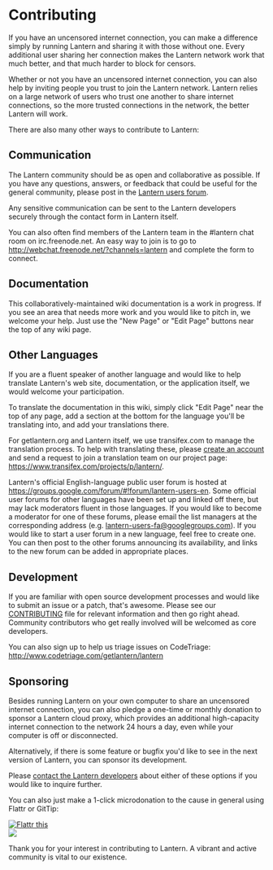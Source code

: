 # Contributing

If you have an uncensored internet connection, you can make a difference simply
by running Lantern and sharing it with those without one. Every additional user
sharing her connection makes the Lantern network work that much better, and
that much harder to block for censors.

Whether or not you have an uncensored internet connection, you can also help
by inviting people you trust to join the Lantern network. Lantern relies on
a large network of users who trust one another to share internet connections,
so the more trusted connections in the network, the better Lantern will work.

There are also many other ways to contribute to Lantern:


## <a name="communication"></a> Communication

The Lantern community should be as open and collaborative as possible. If you
have any questions, answers, or feedback that could be useful for the general
community, please post in the <a
href="https://groups.google.com/forum/#!forum/lantern-users-en">Lantern users
forum</a>.

Any sensitive communication can be sent to the Lantern developers securely
through the contact form in Lantern itself.

You can also often find members of the Lantern team in the #lantern chat room
on irc.freenode.net. An easy way to join is to go to
http://webchat.freenode.net/?channels=lantern and complete the form to connect.


## <a name="documentation"></a> Documentation

This collaboratively-maintained wiki documentation is a work in progress. If
you see an area that needs more work and you would like to pitch in, we welcome
your help. Just use the "New Page" or "Edit Page" buttons near the top of any
wiki page.


## <a name="other-languages"></a> Other Languages

If you are a fluent speaker of another language and would like to help
translate Lantern's web site, documentation, or the application itself, we
would welcome your participation.

To translate the documentation in this wiki, simply click "Edit Page" near the top of any
page, add a section at the bottom for the language you'll be translating into,
and add your translations there.

For getlantern.org and Lantern itself, we use transifex.com to manage the
translation process. To help with translating these, please [create an
account](https://www.transifex.com/signin/) and send a request to join a
translation team on our project page: https://www.transifex.com/projects/p/lantern/.

Lantern's official English-language public user forum is hosted at
https://groups.google.com/forum/#!forum/lantern-users-en. Some official user forums
for other languages have been set up and linked off there, but may lack
moderators fluent in those languages. If you would like to become a moderator
for one of these forums, please email the list managers at the corresponding
address (e.g. lantern-users-fa@googlegroups.com). If you would like to start
a user forum in a new language, feel free to create one. You can then post to
the other forums announcing its availability, and links to the new forum
can be added in appropriate places.


## <a name="development"></a> Development

If you are familiar with open source development processes and would like to
submit an issue or a patch, that's awesome. Please see our
[CONTRIBUTING](https://github.com/getlantern/lantern/blob/master/CONTRIBUTING.md)
file for relevant information and then go right ahead. Community contributors
who get really involved will be welcomed as core developers.

You can also sign up to help us triage issues on CodeTriage:
http://www.codetriage.com/getlantern/lantern


## <a name="sponsoring"></a> Sponsoring

Besides running Lantern on your own computer to share an uncensored internet
connection, you can also pledge a one-time or monthly donation to sponsor a Lantern cloud proxy,
which provides an additional high-capacity internet connection to the network
24 hours a day, even while your computer is off or disconnected.

Alternatively, if there is some feature or bugfix you'd like to see in the next
version of Lantern, you can sponsor its development.

Please <a
href="mailto:sponsoring@getlantern.org">contact the Lantern developers</a>
about either of these options if you would like to inquire further.

You can also just make a 1-click microdonation to the cause in general using
Flattr or GitTip:

<a href="http://flattr.com/thing/854882/Team-Lantern-on-GitHub" target="_blank">
<img src="http://api.flattr.com/button/flattr-badge-large.png" alt="Flattr this" title="Flattr this" border="0" /></a><br/>
<a href="https://www.gittip.com/teamlantern/" target="_blank"><img src="http://i.imgur.com/TK0Sn.jpg" /></a>

Thank you for your interest in contributing to Lantern. A vibrant and active
community is vital to our existence.